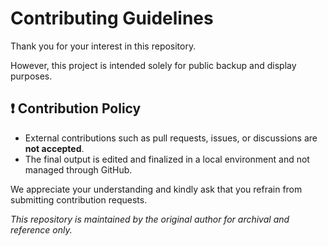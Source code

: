 # Contributing Guidelines

Thank you for your interest in this repository.

However, this project is intended solely for public backup and display purposes.

## ❗ Contribution Policy

- External contributions such as pull requests, issues, or discussions are **not accepted**.
- The final output is edited and finalized in a local environment and not managed through GitHub.

We appreciate your understanding and kindly ask that you refrain from submitting contribution requests.

_This repository is maintained by the original author for archival and reference only._
